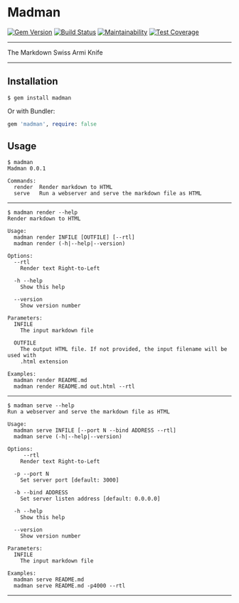 Madman
==================================================

[![Gem Version](https://badge.fury.io/rb/madman.svg)](https://badge.fury.io/rb/madman)
[![Build Status](https://travis-ci.com/DannyBen/madman.svg?branch=master)](https://travis-ci.com/DannyBen/madman)
[![Maintainability](https://api.codeclimate.com/v1/badges/506449ea988f5518425d/maintainability)](https://codeclimate.com/github/DannyBen/madman/maintainability)
[![Test Coverage](https://api.codeclimate.com/v1/badges/506449ea988f5518425d/test_coverage)](https://codeclimate.com/github/DannyBen/madman/test_coverage)


---

The Markdown Swiss Armi Knife

---

Installation
--------------------------------------------------

```
$ gem install madman
```

Or with Bundler:

```ruby
gem 'madman', require: false
```

Usage
--------------------------------------------------

<!-- usage -->
```
$ madman
Madman 0.0.1

Commands:
  render  Render markdown to HTML
  serve   Run a webserver and serve the markdown file as HTML

```
---

```
$ madman render --help
Render markdown to HTML

Usage:
  madman render INFILE [OUTFILE] [--rtl]
  madman render (-h|--help|--version)

Options:
  --rtl
    Render text Right-to-Left

  -h --help
    Show this help

  --version
    Show version number

Parameters:
  INFILE
    The input markdown file

  OUTFILE
    The output HTML file. If not provided, the input filename will be used with
    .html extension

Examples:
  madman render README.md
  madman render README.md out.html --rtl

```
---

```
$ madman serve --help
Run a webserver and serve the markdown file as HTML

Usage:
  madman serve INFILE [--port N --bind ADDRESS --rtl]
  madman serve (-h|--help|--version)

Options:
     --rtl
    Render text Right-to-Left

  -p --port N
    Set server port [default: 3000]

  -b --bind ADDRESS
    Set server listen address [default: 0.0.0.0]

  -h --help
    Show this help

  --version
    Show version number

Parameters:
  INFILE
    The input markdown file

Examples:
  madman serve README.md
  madman serve README.md -p4000 --rtl

```
---

<!-- usage -->